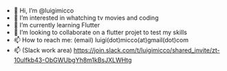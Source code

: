 - 👋  Hi, I’m @luigimicco
- 👀  I’m interested in whatching tv movies and coding
- 🌱  I’m currently learning Flutter
- 💞️  I’m looking to collaborate on a flutter projet to test my skills 
- 📫  How to reach me:           (email) luigi(dot)micco(at)gmail(dot)com
- 📫                   (Slack work area) https://join.slack.com/t/luigimicco/shared_invite/zt-10ulfkb43-ObGWUbgYh8m1kBsJXLWHtg

<!---
luigimicco/luigimicco is a ✨ special ✨ repository because its `README.md` (this file) appears on your GitHub profile.
You can click the Preview link to take a look at your changes.
--->
